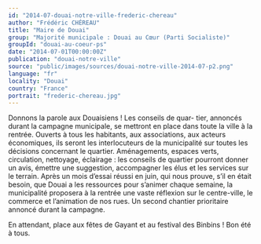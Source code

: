 ```yaml
---
id: "2014-07-douai-notre-ville-frederic-chereau"
author: "Frédéric CHÉREAU"
title: "Maire de Douai"
group: "Majorité municipale : Douai au Cœur (Parti Socialiste)"
groupId: "douai-au-coeur-ps"
date: "2014-07-01T00:00:00Z"
publication: "douai-notre-ville"
source: "public/images/sources/douai-notre-ville-2014-07-p2.png"
language: "fr"
locality: "Douai"
country: "France"
portrait: "frederic-chereau.jpg"
---
```


Donnons la parole aux Douaisiens ! Les conseils de quar-
tier, annoncés durant la campagne municipale, se mettront en place dans toute la ville à la rentrée. Ouverts à tous les habitants, aux associations, aux acteurs économiques, ils seront les interlocuteurs de la municipalité sur toutes les décisions concernant le quartier. Aménagements, espaces verts, circulation, nettoyage, éclairage : les conseils de quartier pourront donner un avis, émettre une suggestion, accompagner les élus et les services sur le terrain.
Après un mois d’essai réussi en juin, qui nous prouve, s’il en était besoin, que Douai a les ressources pour s’animer chaque semaine, la municipalité proposera à la rentrée une vaste réflexion sur le centre-ville, le commerce et l’animation de nos rues. Un second chantier prioritaire annoncé durant la campagne.

En attendant, place aux fêtes de Gayant et au festival des Binbins ! Bon été à tous.

